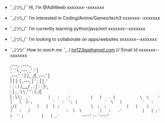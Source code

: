- ¯\_(ツ)_/¯ Hi, I’m @AdiWeeb
         xxxxxxx--xxxxxxx
- ¯\_(ツ)_/¯ I’m interested in Coding/Anime/Games/tech3
         xxxxxxx--xxxxxxx
- ¯\_(ツ)_/¯ I’m currently learning python/java/xml
         xxxxxxx--xxxxxxx
- ¯\_(ツ)_/¯ I’m looking to collaborate on apps/websites
         xxxxxxx--xxxxxxx
- ¯\_(ツ)_/¯ How to reach me ¯\_ ( lot123aa@gmail.com )_/¯Email Id
         xxxxxxx--xxxxxxx
                                                        
    ,---,.                                  ,---,.        
  ,'  .'  \                ,---,          ,'  .' |        
,---.' .' |               /_ ./|        ,---.'   |        
|   |  |: |         ,---, |  ' :        |   |   .'        
:   :  :  /        /___/ \.  : |        :   :  |-,        
:   |    ;          .  \  \ ,' '        :   |  ;/|        
|   :     \          \  ;  `  ,'        |   :   .'        
|   |   . |           \  \    '         |   |  |-,        
'   :  '; |            '  \   |         '   :  ;/|        
|   |  | ;              \  ;  ;         |   |    \        
|   :   /                :  \  \        |   :   .'        
|   | ,'                  \  ' ;        |   | ,'          
`----'                     `--`         `----'            
                                                         
